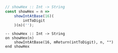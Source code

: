 ```javascript
// showHex :: Int -> String
const showHex = n =>
    showIntAtBase(16)(
        intToDigit
    )(n)('');
```


```applescript
-- showHex :: Int -> String
on showHex(n)
    showIntAtBase(16, mReturn(intToDigit), n, "")
end showHex
```